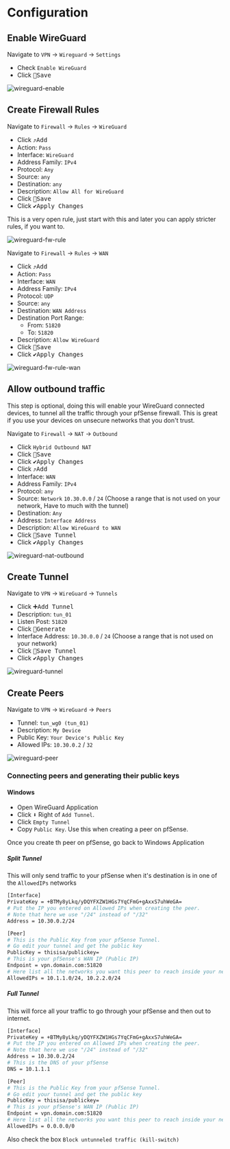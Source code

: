 # Configuration

## Enable WireGuard

Navigate to `VPN` -> `Wireguard` -> `Settings`

- Check `Enable WireGuard`
- Click <kbd>💾Save</kbd>

![wireguard-enable](img/wireguard-enable.png)

## Create Firewall Rules

Navigate to `Firewall` -> `Rules` -> `WireGuard`

- Click <kbd>⤴️Add</kbd>
- Action: `Pass`
- Interface: `WireGuard`
- Address Family: `IPv4`
- Protocol: `Any`
- Source: `any`
- Destination: `any`
- Description: `Allow All for WireGuard`
- Click <kbd>💾Save</kbd>
- Click <kbd>✔️Apply Changes</kbd>

This is a very open rule, just start with this and later you can apply
stricter rules, if you want to.

![wireguard-fw-rule](img/wireguard-fw-rule.png)

Navigate to `Firewall` -> `Rules` -> `WAN`

- Click <kbd>⤴️Add</kbd>
- Action: `Pass`
- Interface: `WAN`
- Address Family: `IPv4`
- Protocol: `UDP`
- Source: `any`
- Destination: `WAN Address`
- Destination Port Range:
  - From: `51820`
  - To: `51820`
- Description: `Allow WireGuard`
- Click <kbd>💾Save</kbd>
- Click <kbd>✔️Apply Changes</kbd>

![wireguard-fw-rule-wan](img/wireguard-fw-rule-wan.png)

## Allow outbound traffic

This step is optional, doing this will enable your WireGuard connected devices,
to tunnel all the traffic through your pfSense firewall.
This is great if you use your devices on unsecure networks that you don't trust.

Navigate to `Firewall` -> `NAT` -> `Outbound`

- Click `Hybrid Outbound NAT`
- Click <kbd>💾Save</kbd>
- Click <kbd>✔️Apply Changes</kbd>
- Click <kbd>⤴️Add</kbd>
- Interface: `WAN`
- Address Family: `IPv4`
- Protocol: `any`
- Source: `Network` `10.30.0.0` / `24` (Choose a range that is not used on your network, Have to much with the tunnel)
- Destination: `Any`
- Address: `Interface Address`
- Description: `Allow WireGuard to WAN`
- Click <kbd>💾Save Tunnel</kbd>
- Click <kbd>✔️Apply Changes</kbd>

![wireguard-nat-outbound](img/wireguard-nat-outbound.png)

## Create Tunnel

Navigate to `VPN` -> `WireGuard` -> `Tunnels`

- Click <kbd>➕Add Tunnel</kbd>
- Description: `tun_01`
- Listen Post: `51820`
- Click <kbd>🔑Generate</kbd>
- Interface Address: `10.30.0.0` / `24` (Choose a range that is not used on your network)
- Click <kbd>💾Save Tunnel</kbd>
- Click <kbd>✔️Apply Changes</kbd>

![wireguard-tunnel](img/wireguard-tunnel.png)

## Create Peers

Navigate to `VPN` -> `WireGuard` -> `Peers`

- Tunnel: `tun_wg0 (tun_01)`
- Description: `My Device`
- Public Key: `Your Device's Public Key`
- Allowed IPs: `10.30.0.2` / `32`

![wireguard-peer](img/wireguard-peer.png)

### Connecting peers and generating their public keys

#### Windows

- Open WireGuard Application
- Click <kbd>⬇️</kbd> Right of `Add Tunnel`.
- Click `Empty Tunnel`
- Copy `Public Key`. Use this when creating a peer on pfSense.

Once you create th peer on pfSense, go back to Windows Application

##### Split Tunnel

This will only send traffic to your pfSense when it's destination
is in one of the `AllowedIPs` networks

```bash
[Interface]
PrivateKey = +BTMy8yLkq/yDQYFXZW1HGs7YqCFmG+gAxxS7uhWeGA=
# Put the IP you entered on Allowed IPs when creating the peer.
# Note that here we use "/24" instead of "/32"
Address = 10.30.0.2/24

[Peer]
# This is the Public Key from your pfSense Tunnel.
# Go edit your tunnel and get the public key
PublicKey = thisisa/publickey=
# This is your pfSense's WAN IP (Public IP)
Endpoint = vpn.domain.com:51820
# Here list all the networks you want this peer to reach inside your network
AllowedIPs = 10.1.1.0/24, 10.2.2.0/24
```

##### Full Tunnel

This will force all your traffic to go through your pfSense and then
out to internet.

```bash
[Interface]
PrivateKey = +BTMy8yLkq/yDQYFXZW1HGs7YqCFmG+gAxxS7uhWeGA=
# Put the IP you entered on Allowed IPs when creating the peer.
# Note that here we use "/24" instead of "/32"
Address = 10.30.0.2/24
# This is the DNS of your pfSense
DNS = 10.1.1.1

[Peer]
# This is the Public Key from your pfSense Tunnel.
# Go edit your tunnel and get the public key
PublicKey = thisisa/publickey=
# This is your pfSense's WAN IP (Public IP)
Endpoint = vpn.domain.com:51820
# Here list all the networks you want this peer to reach inside your network
AllowedIPs = 0.0.0.0/0
```

Also check the box `Block untunneled traffic (kill-switch)`
